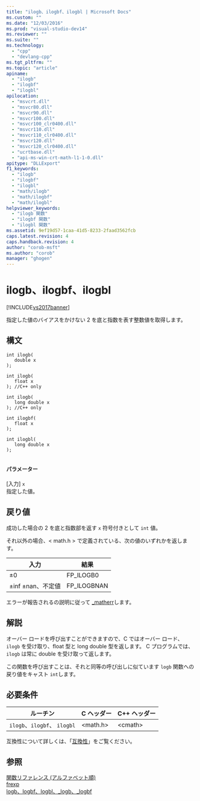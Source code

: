 ```yaml
---
title: "ilogb、ilogbf、ilogbl | Microsoft Docs"
ms.custom: ""
ms.date: "12/03/2016"
ms.prod: "visual-studio-dev14"
ms.reviewer: ""
ms.suite: ""
ms.technology: 
  - "cpp"
  - "devlang-cpp"
ms.tgt_pltfrm: ""
ms.topic: "article"
apiname: 
  - "ilogb"
  - "ilogbf"
  - "ilogbl"
apilocation: 
  - "msvcrt.dll"
  - "msvcr80.dll"
  - "msvcr90.dll"
  - "msvcr100.dll"
  - "msvcr100_clr0400.dll"
  - "msvcr110.dll"
  - "msvcr110_clr0400.dll"
  - "msvcr120.dll"
  - "msvcr120_clr0400.dll"
  - "ucrtbase.dll"
  - "api-ms-win-crt-math-l1-1-0.dll"
apitype: "DLLExport"
f1_keywords: 
  - "ilogb"
  - "ilogbf"
  - "ilogbl"
  - "math/ilogb"
  - "math/ilogbf"
  - "math/ilogbl"
helpviewer_keywords: 
  - "ilogb 関数"
  - "ilogbf 関数"
  - "ilogbl 関数"
ms.assetid: 9ef19d57-1caa-41d5-8233-2faad3562fcb
caps.latest.revision: 4
caps.handback.revision: 4
author: "corob-msft"
ms.author: "corob"
manager: "ghogen"
---
```

# ilogb、ilogbf、ilogbl
[!INCLUDE[vs2017banner](../../assembler/inline/includes/vs2017banner.md)]

指定した値のバイアスをかけない 2 を底と指数を表す整数値を取得します。  
  
## 構文  
  
```  
int ilogb(  
   double x  
);  
  
int ilogb(  
   float x  
); //C++ only  
  
int ilogb(  
   long double x  
); //C++ only  
  
int ilogbf(  
   float x  
);  
  
int ilogbl(  
   long double x  
);  
  
```  
  
#### パラメーター  
 \[入力\] `x`  
 指定した値。  
  
## 戻り値  
 成功した場合の 2 を底と指数部を返す `x` 符号付きとして `int` 値。  
  
 それ以外の場合、\< math.h \> で定義されている、次の値のいずれかを返します。  
  
|入力|結果|  
|--------|--------|  
|±0|FP\_ILOGB0|  
|±inf ±nan、不定値|FP\_ILOGBNAN|  
  
 エラーが報告されるの説明に従って [\_matherr](../../c-runtime-library/reference/matherr.md)します。  
  
## 解説  
 オーバー ロードを呼び出すことができますので、C ではオーバー ロード、 `ilogb` を受け取り、float 型と long double 型を返します。 C プログラムでは、`ilogb` は常に double を受け取って返します。  
  
 この関数を呼び出すことは、それと同等の呼び出しに似ています `logb` 関数への戻り値をキャスト `int`します。  
  
## 必要条件  
  
|ルーチン|C ヘッダー|C\+\+ ヘッダー|  
|----------|------------|----------------|  
|`ilogb`、`ilogbf`、 `ilogbl`|\<math.h\>|\<cmath\>|  
  
 互換性について詳しくは、「[互換性](../../c-runtime-library/compatibility.md)」をご覧ください。  
  
## 参照  
 [関数リファレンス \(アルファベット順\)](../../c-runtime-library/reference/crt-alphabetical-function-reference.md)   
 [frexp](../../c-runtime-library/reference/frexp.md)   
 [logb、logbf、logbl、\_logb、\_logbf](../../c-runtime-library/reference/logb-logbf-logbl-logb-logbf.md)